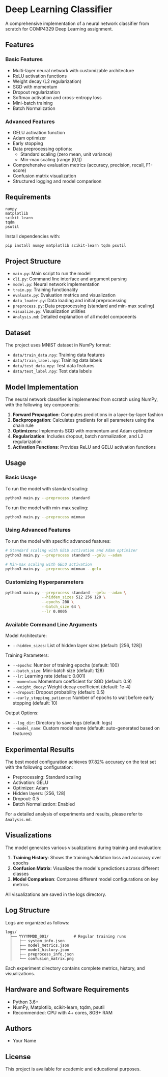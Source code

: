 # Deep Learning Classifier

A comprehensive implementation of a neural network classifier from scratch for COMP4329 Deep Learning assignment.

## Features

### Basic Features

- Multi-layer neural network with customizable architecture
- ReLU activation functions
- Weight decay (L2 regularization)
- SGD with momentum
- Dropout regularization
- Softmax activation and cross-entropy loss
- Mini-batch training
- Batch Normalization

### Advanced Features

- GELU activation function
- Adam optimizer
- Early stopping
- Data preprocessing options:
  - Standard scaling (zero mean, unit variance)
  - Min-max scaling (range [0,1])
- Comprehensive evaluation metrics (accuracy, precision, recall, F1-score)
- Confusion matrix visualization
- Structured logging and model comparison

## Requirements

```
numpy
matplotlib
scikit-learn
tqdm
psutil
```

Install dependencies with:

```bash
pip install numpy matplotlib scikit-learn tqdm psutil
```

## Project Structure

- `main.py`: Main script to run the model
- `cli.py`: Command line interface and argument parsing
- `model.py`: Neural network implementation
- `train.py`: Training functionality
- `evaluate.py`: Evaluation metrics and visualization
- `data_loader.py`: Data loading and initial preprocessing
- `preprocess.py`: Data preprocessing (standard and min-max scaling)
- `visualize.py`: Visualization utilities
- `Analysis.md`: Detailed explanation of all model components

## Dataset

The project uses MNIST dataset in NumPy format:

- `data/train_data.npy`: Training data features
- `data/train_label.npy`: Training data labels
- `data/test_data.npy`: Test data features
- `data/test_label.npy`: Test data labels

## Model Implementation

The neural network classifier is implemented from scratch using NumPy, with the following key components:

1. **Forward Propagation**: Computes predictions in a layer-by-layer fashion
2. **Backpropagation**: Calculates gradients for all parameters using the chain rule
3. **Optimizers**: Implements SGD with momentum and Adam optimizer
4. **Regularization**: Includes dropout, batch normalization, and L2 regularization
5. **Activation Functions**: Provides ReLU and GELU activation functions

## Usage

### Basic Usage

To run the model with standard scaling:

```bash
python3 main.py --preprocess standard
```

To run the model with min-max scaling:

```bash
python3 main.py --preprocess minmax
```

### Using Advanced Features

To run the model with specific advanced features:

```bash
# Standard scaling with GELU activation and Adam optimizer
python3 main.py --preprocess standard --gelu --adam

# Min-max scaling with GELU activation
python3 main.py --preprocess minmax --gelu
```

### Customizing Hyperparameters

```bash
python3 main.py --preprocess standard --gelu --adam \
                --hidden_sizes 512 256 128 \
                --epochs 200 \
                --batch_size 64 \
                --lr 0.0005
```

### Available Command Line Arguments

Model Architecture:

- `--hidden_sizes`: List of hidden layer sizes (default: [256, 128])

Training Parameters:

- `--epochs`: Number of training epochs (default: 100)
- `--batch_size`: Mini-batch size (default: 128)
- `--lr`: Learning rate (default: 0.001)
- `--momentum`: Momentum coefficient for SGD (default: 0.9)
- `--weight_decay`: Weight decay coefficient (default: 1e-4)
- `--dropout`: Dropout probability (default: 0.5)
- `--early_stopping_patience`: Number of epochs to wait before early stopping (default: 10)

Output Options:

- `--log_dir`: Directory to save logs (default: logs)
- `--model_name`: Custom model name (default: auto-generated based on features)

## Experimental Results

The best model configuration achieves 97.82% accuracy on the test set with the following configuration:

- Preprocessing: Standard scaling
- Activation: GELU
- Optimizer: Adam
- Hidden layers: [256, 128]
- Dropout: 0.5
- Batch Normalization: Enabled

For a detailed analysis of experiments and results, please refer to `Analysis.md`.

## Visualizations

The model generates various visualizations during training and evaluation:

1. **Training History**: Shows the training/validation loss and accuracy over epochs
2. **Confusion Matrix**: Visualizes the model's predictions across different classes
3. **Model Comparison**: Compares different model configurations on key metrics

All visualizations are saved in the logs directory.

## Log Structure

Logs are organized as follows:

```
logs/
  ├── YYYYMMDD_001/           # Regular training runs
  │   ├── system_info.json
  │   ├── model_metrics.json
  │   ├── model_history.json
  │   ├── preprocess_info.json
  │   └── confusion_matrix.png
```

Each experiment directory contains complete metrics, history, and visualizations.

## Hardware and Software Requirements

- Python 3.6+
- NumPy, Matplotlib, scikit-learn, tqdm, psutil
- Recommended: CPU with 4+ cores, 8GB+ RAM

## Authors

- Your Name

## License

This project is available for academic and educational purposes.
